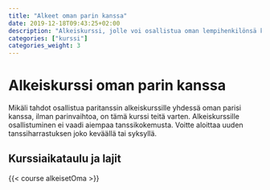 ```yaml
---
title: "Alkeet oman parin kanssa"
date: 2019-12-18T09:43:25+02:00
description: "Alkeiskurssi, jolle voi osallistua oman lempihenkilönsä kanssa."
categories: ["kurssi"]
categories_weight: 3
---
```

# Alkeiskurssi oman parin kanssa
Mikäli tahdot osallistua paritanssin alkeiskurssille yhdessä oman parisi kanssa, ilman parinvaihtoa, on tämä kurssi teitä varten. Alkeiskurssille osallistuminen ei vaadi aiempaa tanssikokemusta. Voitte aloittaa uuden tanssiharrastuksen joko keväällä tai syksyllä. 

## Kurssiaikataulu ja lajit
{{< course alkeisetOma >}}

